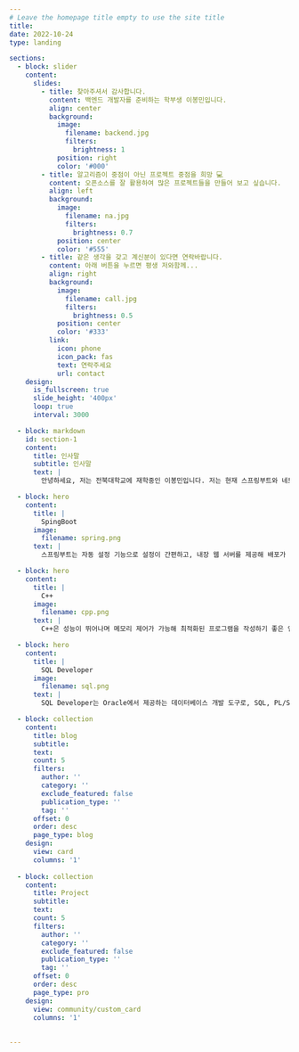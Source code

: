 ```yaml
---
# Leave the homepage title empty to use the site title
title:
date: 2022-10-24
type: landing

sections:
  - block: slider
    content:
      slides:
        - title: 찾아주셔서 감사합니다.
          content: 백엔드 개발자를 준비하는 학부생 이봉민입니다.
          align: center
          background:
            image:
              filename: backend.jpg
              filters:
                brightness: 1
            position: right
            color: '#000'
        - title: 알고리즘이 중점이 아닌 프로젝트 중점을 희망 💻
          content: 오픈소스를 잘 활용하여 많은 프로젝트들을 만들어 보고 싶습니다.
          align: left
          background:
            image:
              filename: na.jpg
              filters:
                brightness: 0.7
            position: center
            color: '#555'
        - title: 같은 생각을 갖고 계신분이 있다면 연락바랍니다.
          content: 아래 버튼을 누르면 평생 저와함께...
          align: right
          background:
            image:
              filename: call.jpg
              filters:
                brightness: 0.5
            position: center
            color: '#333'
          link:
            icon: phone
            icon_pack: fas
            text: 연락주세요
            url: contact
    design:
      is_fullscreen: true
      slide_height: '400px'
      loop: true
      interval: 3000

  - block: markdown
    id: section-1
    content:
      title: 인사말
      subtitle: 인사말
      text: |
        안녕하세요, 저는 전북대학교에 재학중인 이봉민입니다. 저는 현재 스프링부트와 네트워크에 대해서 공부를 하고 있는 중이며, 가장 자신있는 언어는 C++입니다. 현재 USB 이슈로 프로젝트 코드들을 업로드를 하지 못하여 사죄의 말씀을 드립니다. 최대한 빠른 시일 내에 업로드하겠습니다.

  - block: hero
    content:
      title: |
        SpingBoot 
      image:
        filename: spring.png
      text: |
        스프링부트는 자동 설정 기능으로 설정이 간편하고, 내장 웹 서버를 제공해 배포가 쉽습니다. 또한, 마이크로서비스 아키텍처 개발에 적합하며 대규모 커뮤니티의 지원을 받을 수 있습니다.

  - block: hero
    content:
      title: |
        C++ 
      image:
        filename: cpp.png
      text: |
        C++은 성능이 뛰어나며 메모리 제어가 가능해 최적화된 프로그램을 작성하기 좋은 언어입니다.  

  - block: hero
    content:
      title: |
        SQL Developer
      image:
        filename: sql.png
      text: |
        SQL Developer는 Oracle에서 제공하는 데이터베이스 개발 도구로, SQL, PL/SQL 작업을 쉽게 수행할 수 있도록 도와줍니다. SQL 쿼리 실행, 데이터베이스 객체 관리, 디버깅 기능 등을 제공하여 데이터베이스 개발자 및 관리자에게 유용한 기능을 제공합니다.

  - block: collection
    content:
      title: blog
      subtitle:
      text:
      count: 5
      filters:
        author: ''
        category: ''
        exclude_featured: false
        publication_type: ''
        tag: ''
      offset: 0
      order: desc
      page_type: blog
    design:
      view: card
      columns: '1'   
      
  - block: collection
    content:
      title: Project
      subtitle:
      text:
      count: 5
      filters:
        author: ''
        category: ''
        exclude_featured: false
        publication_type: ''
        tag: ''
      offset: 0
      order: desc
      page_type: pro
    design:
      view: community/custom_card
      columns: '1'    
      
       
---
```

